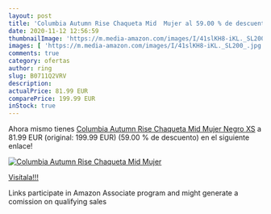 ```yaml
---
layout: post
title: 'Columbia Autumn Rise Chaqueta Mid  Mujer al 59.00 % de descuento'
date: 2020-11-12 12:56:59
thumbnailImage: 'https://m.media-amazon.com/images/I/41slKH8-iKL._SL200_.jpg'
images: [ 'https://m.media-amazon.com/images/I/41slKH8-iKL._SL200_.jpg' ]
comments: true
category: ofertas
author: ring
slug: B0711Q2VRV
description:
actualPrice: 81.99 EUR
comparePrice: 199.99 EUR
inStock: true
---
```


Ahora mismo tienes [Columbia Autumn Rise Chaqueta Mid  Mujer  Negro  XS](https://www.amazon.es/dp/B0711Q2VRV/?tag=tolees-21) a 81.99 EUR (original: 199.99 EUR) (59.00 %  de descuento) en el siguiente enlace!

[![Columbia Autumn Rise Chaqueta Mid  Mujer](https://m.media-amazon.com/images/I/41slKH8-iKL._SL200_.jpg)](https://www.amazon.es/dp/B0711Q2VRV/?tag=tolees-21)

[Visítala!!!](https://www.amazon.es/dp/B0711Q2VRV/?tag=tolees-21)

Links participate in Amazon Associate program and might generate a comission on qualifying sales
